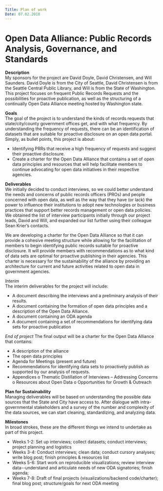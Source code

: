 ```yaml
---
Title: Plan of work
Date: 07.02.2018
---
```


# Open Data Alliance: Public Records Analysis, Governance, and Standards

**Description**   
My sponsors for the project are David Doyle, David Christensen, and Will Saunders. David Doyle is from the City of Seattle, David Christensen is from the Seattle Central Public Library, and Will is from the State of Washington. This project focuses on frequent Public Records Requests and the possibilities for proactive publication, as well as the structuring of a continually Open Data Alliance meeting hosted by Washington state. 

**Goals**     
The goal of the project is to understand the kinds of records requests that state/city/county government offices get, and with what frequency. By understanding the frequency of requests, there can be an identification of datasets that are suitable for proactive disclosure on an open data portal. 
Simply, as bullet points, this project is about:
-  Identifying PRRs that receive a high frequency of requests and suggest their proactive disclosure.
- Create a charter for the Open Data Alliance that contains a set of open data principles and resources that will help facilitate members to continue advocating for open data initiatives in their respective agencies.   

**Deliverables**    
We initially decided to conduct interviews, so we could better understand the needs and concerns of public records officers (PROs) and people concerned with open data, as well as the way that they have (or lack) the power to influence their institutions to adopt new technologies or business practices that support better records management or open data policies. We obtained the list of interview participants initially through our project leads, David and Will, and expanded our list further using their colleague Sean Krier’s contacts.

We are developing a charter for the Open Data Alliance so that it can provide a cohesive meeting structure while allowing for the facilitation of members to begin identifying public records suitable for proactive disclosure. It will provide members with recommendations as to what kind of data sets are optimal for proactive publishing in their agencies. This charter is necessary for the sustainability of the alliance by providing an architecture for current and future activities related to open data in government agencies.

*Interim*     
The interim deliverables for the project will include:
-	A document describing the interviews and a preliminary analysis of their results. 
-	A document containing the formation of open data principles and a description of the Open Data Alliance. 
-	A document containing an ODA agenda
-	A document containing a set of recommendations for identifying data sets for proactive publication 

*End of project*
The final output will be a charter for the Open Data Alliance that contains:
-	A description of the alliance
-	The open data principles
-	Agenda for Meetings (present and future)
-	Recommendations for identifying data sets to proactively publish as supported by our analysis of requests. 
-	Appendices 
o	Thematic Distillation of Interviews – Addressing Concerns 
o	Resources about Open Data 
o	Opportunities for Growth & Outreach 

**Plan for Sustainability**       
Managing deliverables will be based on understanding the possible data sources that the State and City have access to. After dialogue with intra-governmental stakeholders and a survey of the number and complexity of the data sources, we can start cleaning, standardizing, and analyzing data.

**Milestones**    
In broad strokes, these are the different things we intend to undertake as part of this project.
- Weeks 1-2: Set up interviews; collect datasets; conduct interviews; project planning and logistics
- Weeks 3-4: Conduct interviews; clean data; conduct cursory analyses; write blog post; finish principles & resources list
- Weeks 5-6: Start work on reproducible visualizations; review interview data--understand and articulate needs of new ODA signatories; finish agenda; 
- Weeks 7-8: Draft of final projects (visualizations/backend code/charter); final blog post; structure/goals for next ODA meeting
